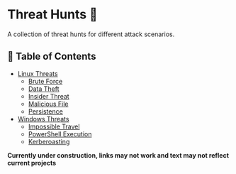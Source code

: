 # Threat Hunts 🚀

A collection of threat hunts for different attack scenarios.

## 📜 Table of Contents
- [Linux Threats](https://github.com/Goodka7/Threat-Hunting/tree/main/Linux-Threats)
  - [Brute Force](https://github.com/Goodka7/Threat-Hunting/tree/main/Linux-Threats/Brute-Force/README.md)
  - [Data Theft](https://github.com/Goodka7/Threat-Hunting/blob/main/Linux-Threats/Data-Theft/README.md)
  - [Insider Threat](https://github.com/Goodka7/Threat-Hunting/blob/main/Linux-Threats/Insider-Threat/README.md)
  - [Malicious File](https://github.com/Goodka7/Threat-Hunting/blob/main/Linux-Threats/Malicious-File/README.md)
  - [Persistence](https://github.com/Goodka7/Threat-Hunting/blob/main/Linux-Threats/Persistence/README.md)
- [Windows Threats](#windows-threats)
  - [Impossible Travel](https://github.com/Goodka7/Threat-Hunting/blob/main/Windows-Threats/Impossible-Travel/README.md)
  - [PowerShell Execution](#powershell-execution)
  - [Kerberoasting](#kerberoasting)


**Currently under construction, links may not work and text may not reflect current projects**
